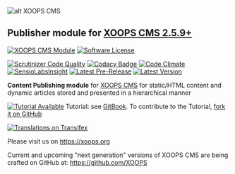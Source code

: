 ![alt XOOPS CMS](https://xoops.org/images/logoXoops4GithubRepository.png)
## Publisher module for [XOOPS CMS 2.5.9+](https://xoops.org)
[![XOOPS CMS Module](https://img.shields.io/badge/XOOPS%20CMS-Module-blue.svg)](https://xoops.org)
[![Software License](https://img.shields.io/badge/license-GPL-brightgreen.svg?style=flat)](http://www.gnu.org/licenses/gpl-2.0.html)

[![Scrutinizer Code Quality](https://img.shields.io/scrutinizer/g/mambax7/publisher.svg?style=flat)](https://scrutinizer-ci.com/g/mambax7/publisher/?branch=master)
[![Codacy Badge](https://api.codacy.com/project/badge/grade/2d27c0023ee54f0b9ba2b5d17a68b2a5)](https://www.codacy.com/app/mambax7/publisher)
[![Code Climate](https://img.shields.io/codeclimate/github/mambax7/publisher.svg?style=flat)](https://codeclimate.com/github/mambax7/publisher)
[![SensioLabsInsight](https://insight.sensiolabs.com/projects/9dc918fe-ea63-4675-832c-8f6c74cdf78f/mini.png)](https://insight.sensiolabs.com/projects/9dc918fe-ea63-4675-832c-8f6c74cdf78f)
[![Latest Pre-Release](https://img.shields.io/github/tag/XoopsModules25x/publisher.svg?style=flat)](https://github.com/XoopsModules25x/publisher/tags/)
[![Latest Version](https://img.shields.io/github/release/XoopsModules25x/publisher.svg?style=flat)](https://github.com/XoopsModules25x/publisher/releases/)

**Content Publishing module** for [XOOPS CMS](https://xoops.org) for static/HTML content and dynamic articles stored and presented in a hierarchical manner

[![Tutorial Available](https://xoops.org/images/tutorial-available-blue.svg)](https://xoops.gitbook.io/publisher-tutorial/) Tutorial: see [GitBook](https://xoops.gitbook.io/publisher-tutorial/).
To contribute to the Tutorial, [fork it on GitHub](https://github.com/XoopsDocs/publisher-tutorial)

[![Translations on Transifex](https://xoops.org/images/translations-transifex-blue.svg)](https://www.transifex.com/xoops) 

Please visit us on https://xoops.org

Current and upcoming "next generation" versions of XOOPS CMS are being crafted on GitHub at: https://github.com/XOOPS
